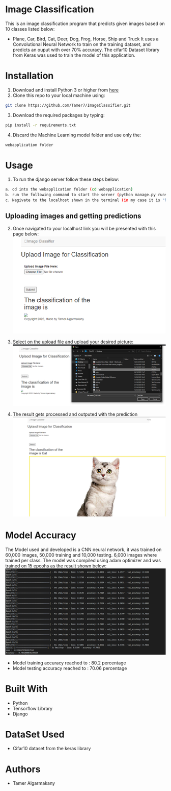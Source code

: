 # Image Classification

This is an image classification program that predicts given images based on 10 classes listed below:
- Plane, Car, Bird, Cat, Deer, Dog, Frog, Horse, Ship and Truck
It uses a Convolutional Neural Network to train on the training dataset, 
and predicts an ouput with over 70% accuracy.
The cifar10 Dataset library from Keras was used to train the model of this application.


# Installation
 1. Download and install Python 3 or higher from <a href="https://www.python.org/downloads/">here</a>
 2. Clone this repo to your local machine using:
  ```bash
 git clone https://github.com/Tamer7/ImageClassifier.git
 ```
 3. Download the required packages by typing:
 ```bash
pip install -r requirements.txt
```
 4. Discard the Machine Learning model folder and use only the:
 ```bash
webapplication folder
```



# Usage
 1. To run the django server follow these steps below:
 ```bash
a. cd into the webapplication folder (cd webapplication)
b. run the following command to start the server (python manage.py runserver)
c. Nagivate to the localhost shown in the terminal (in my case it is "http://127.0.0.1:8000/")

```

## Uploading images and getting predictions
2. Once navigated to your localhost link you will be presented with this page below:
 ![](/Images/index_image.PNG)
 
3. Select on the upload file and upload your desired picture:
 ![](/Images/upload_image.PNG)
 
4. The result gets processed and outputed with the prediction
 ![](/Images/prediction_image.PNG)



# Model Accuracy
The Model used and developed is a CNN neural network, it was trained on 60,000 images, 50,000 training and 10,000 testing.
6,000 images where trained per class. 
The model was compiled using adam optimizer and was trained on 15 epcohs as the result shown below:
 ![](/Images/model_training_image_15_epochs.PNG)
 
 - Model training accuracy reached to : 80.2 percentage
 - Model testing accuracy reached to : 70.06 percentage

  




# Built With

- Python 
- Tensorflow Library
- Django

# DataSet Used
- Cifar10 dataset from the keras library




# Authors

- Tamer Algarmakany











        

 
 
 
 
 
        

